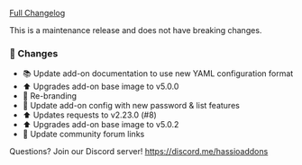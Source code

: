 [Full Changelog][changelog]

This is a maintenance release and does not have breaking changes.

### 🔨 Changes

- :books: Update add-on documentation to use new YAML configuration format
- :arrow_up: Upgrades add-on base image to v5.0.0
- :hammer: Re-branding
- :hammer: Update add-on config with new password & list features
- :arrow_up: Updates requests to v2.23.0 (#8)
- :arrow_up: Upgrades add-on base image to v5.0.2
- :hammer: Update community forum links

[changelog]: https://github.com/hassio-addons/addon-lutron-cert/compare/v0.4.0...v0.5.0

Questions? Join our Discord server! https://discord.me/hassioaddons